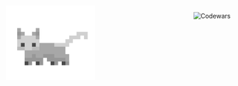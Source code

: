 
<img src="blep.gif" width="200px" align="left">

<div align="right">

![Codewars](https://www.codewars.com/users/hitblast/badges/large)

</div>

</div>
